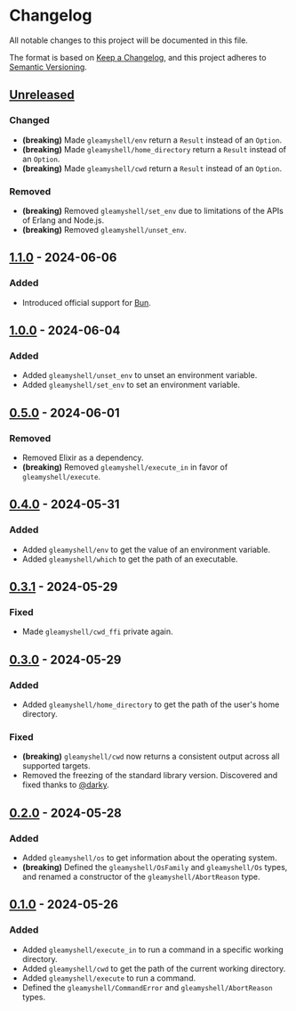 # Changelog

All notable changes to this project will be documented in this file.

The format is based on [Keep a Changelog](https://keepachangelog.com/en/1.1.0/), and this project adheres to
[Semantic Versioning](https://semver.org/spec/v2.0.0.html).

## [Unreleased]

### Changed

-   **(breaking)** Made `gleamyshell/env` return a `Result` instead of an `Option`.
-   **(breaking)** Made `gleamyshell/home_directory` return a `Result` instead of an `Option`.
-   **(breaking)** Made `gleamyshell/cwd` return a `Result` instead of an `Option`.

### Removed

-   **(breaking)** Removed `gleamyshell/set_env` due to limitations of the APIs of Erlang and Node.js.
-   **(breaking)** Removed `gleamyshell/unset_env`.

## [1.1.0] - 2024-06-06

### Added

-   Introduced official support for [Bun](https://bun.sh/).

## [1.0.0] - 2024-06-04

### Added

-   Added `gleamyshell/unset_env` to unset an environment variable.
-   Added `gleamyshell/set_env` to set an environment variable.

## [0.5.0] - 2024-06-01

### Removed

-   Removed Elixir as a dependency.
-   **(breaking)** Removed `gleamyshell/execute_in` in favor of `gleamyshell/execute`.

## [0.4.0] - 2024-05-31

### Added

-   Added `gleamyshell/env` to get the value of an environment variable.
-   Added `gleamyshell/which` to get the path of an executable.

## [0.3.1] - 2024-05-29

### Fixed

-   Made `gleamyshell/cwd_ffi` private again.

## [0.3.0] - 2024-05-29

### Added

-   Added `gleamyshell/home_directory` to get the path of the user's home directory.

### Fixed

-   **(breaking)** `gleamyshell/cwd` now returns a consistent output across all supported targets.
-   Removed the freezing of the standard library version. Discovered and fixed thanks to
    [@darky](https://github.com/darky).

## [0.2.0] - 2024-05-28

### Added

-   Added `gleamyshell/os` to get information about the operating system.
-   **(breaking)** Defined the `gleamyshell/OsFamily` and `gleamyshell/Os` types, and renamed a constructor of the
    `gleamyshell/AbortReason` type.

## [0.1.0] - 2024-05-26

### Added

-   Added `gleamyshell/execute_in` to run a command in a specific working directory.
-   Added `gleamyshell/cwd` to get the path of the current working directory.
-   Added `gleamyshell/execute` to run a command.
-   Defined the `gleamyshell/CommandError` and `gleamyshell/AbortReason` types.

[unreleased]: https://github.com/patrik-kuehl/gleamyshell/compare/v1.1.0...HEAD
[1.1.0]: https://github.com/patrik-kuehl/gleamyshell/compare/v1.0.0...v1.1.0
[1.0.0]: https://github.com/patrik-kuehl/gleamyshell/compare/v0.5.0...v1.0.0
[0.5.0]: https://github.com/patrik-kuehl/gleamyshell/compare/v0.4.0...v0.5.0
[0.4.0]: https://github.com/patrik-kuehl/gleamyshell/compare/v0.3.1...v0.4.0
[0.3.1]: https://github.com/patrik-kuehl/gleamyshell/compare/v0.3.0...v0.3.1
[0.3.0]: https://github.com/patrik-kuehl/gleamyshell/compare/v0.2.0...v0.3.0
[0.2.0]: https://github.com/patrik-kuehl/gleamyshell/compare/v0.1.0...v0.2.0
[0.1.0]: https://github.com/patrik-kuehl/gleamyshell/releases/tag/v0.1.0
